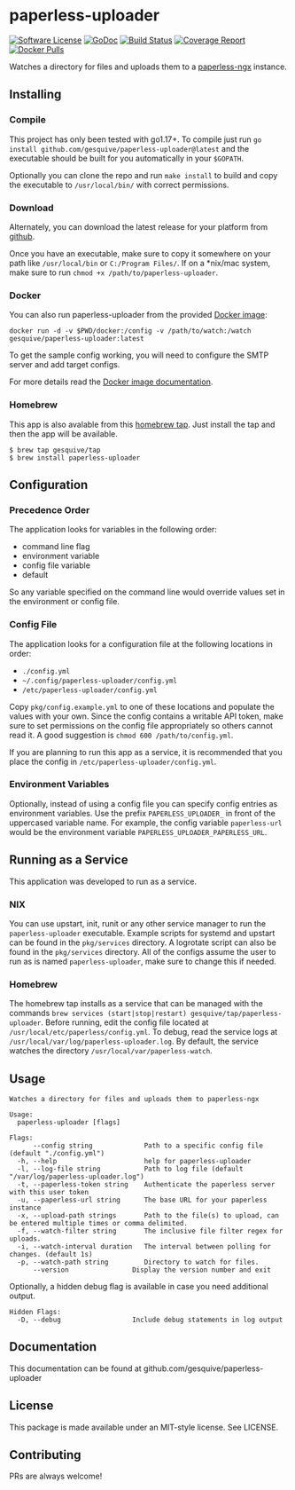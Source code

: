 # paperless-uploader
[![Software License](https://img.shields.io/badge/License-MIT-orange.svg?style=flat-square)](https://github.com/gesquive/paperless-uploader/blob/master/LICENSE)
[![GoDoc](https://img.shields.io/badge/godoc-reference-blue.svg?style=flat-square)](https://pkg.go.dev/github.com/gesquive/paperless-uploader)
[![Build Status](https://img.shields.io/circleci/build/github/gesquive/paperless-uploader?style=flat-square)](https://circleci.com/gh/gesquive/paperless-uploader)
[![Coverage Report](https://img.shields.io/codecov/c/gh/gesquive/paperless-uploader?style=flat-square)](https://codecov.io/gh/gesquive/paperless-uploader)
[![Docker Pulls](https://img.shields.io/docker/pulls/gesquive/paperless-uploader?style=flat-square)](https://hub.docker.com/r/gesquive/paperless-uploader)


Watches a directory for files and uploads them to a [paperless-ngx](https://github.com/paperless-ngx/paperless-ngx) instance.

## Installing

### Compile
This project has only been tested with go1.17+. To compile just run `go install github.com/gesquive/paperless-uploader@latest` and the executable should be built for you automatically in your `$GOPATH`.

Optionally you can clone the repo and run `make install` to build and copy the executable to `/usr/local/bin/` with correct permissions.

### Download
Alternately, you can download the latest release for your platform from [github](https://github.com/gesquive/paperless-uploader/releases).

Once you have an executable, make sure to copy it somewhere on your path like `/usr/local/bin` or `C:/Program Files/`.
If on a \*nix/mac system, make sure to run `chmod +x /path/to/paperless-uploader`.

### Docker
You can also run paperless-uploader from the provided [Docker image](https://hub.docker.com/r/gesquive/paperless-uploader):

```shell
docker run -d -v $PWD/docker:/config -v /path/to/watch:/watch gesquive/paperless-uploader:latest
```

To get the sample config working, you will need to configure the SMTP server and add target configs. 

For more details read the [Docker image documentation](https://hub.docker.com/r/gesquive/paperless-uploader).

### Homebrew
This app is also avalable from this [homebrew tap](https://github.com/gesquive/homebrew-tap). Just install the tap and then the app will be available.
```shell
$ brew tap gesquive/tap
$ brew install paperless-uploader
```

## Configuration

### Precedence Order
The application looks for variables in the following order:
 - command line flag
 - environment variable
 - config file variable
 - default

So any variable specified on the command line would override values set in the environment or config file.

### Config File
The application looks for a configuration file at the following locations in order:
 - `./config.yml`
 - `~/.config/paperless-uploader/config.yml`
 - `/etc/paperless-uploader/config.yml`

Copy `pkg/config.example.yml` to one of these locations and populate the values with your own. Since the config contains a writable API token, make sure to set permissions on the config file appropriately so others cannot read it. A good suggestion is `chmod 600 /path/to/config.yml`.

If you are planning to run this app as a service, it is recommended that you place the config in `/etc/paperless-uploader/config.yml`.

### Environment Variables
Optionally, instead of using a config file you can specify config entries as environment variables. Use the prefix `PAPERLESS_UPLOADER_` in front of the uppercased variable name. For example, the config variable `paperless-url` would be the environment variable `PAPERLESS_UPLOADER_PAPERLESS_URL`.

## Running as a Service
This application was developed to run as a service.

### NIX
You can use upstart, init, runit or any other service manager to run the `paperless-uploader` executable. Example scripts for systemd and upstart can be found in the `pkg/services` directory. A logrotate script can also be found in the `pkg/services` directory. All of the configs assume the user to run as is named `paperless-uploader`, make sure to change this if needed.

### Homebrew
The homebrew tap installs as a service that can be managed with the commands `brew services (start|stop|restart) gesquive/tap/paperless-uploader`. Before running, edit the config file located at `/usr/local/etc/paperless/config.yml`. To debug, read the service logs at `/usr/local/var/log/paperless-uploader.log`.
By default, the service watches the directory `/usr/local/var/paperless-watch`.

## Usage

```console
Watches a directory for files and uploads them to paperless-ngx

Usage:
  paperless-uploader [flags]

Flags:
      --config string             Path to a specific config file (default "./config.yml")
  -h, --help                      help for paperless-uploader
  -l, --log-file string           Path to log file (default "/var/log/paperless-uploader.log")
  -t, --paperless-token string    Authenticate the paperless server with this user token
  -u, --paperless-url string      The base URL for your paperless instance
  -x, --upload-path strings       Path to the file(s) to upload, can be entered multiple times or comma delimited.
  -f, --watch-filter string       The inclusive file filter regex for uploads.
  -i, --watch-interval duration   The interval between polling for changes. (default 1s)
  -p, --watch-path string         Directory to watch for files.
      --version                Display the version number and exit
```

Optionally, a hidden debug flag is available in case you need additional output.
```console
Hidden Flags:
  -D, --debug                  Include debug statements in log output
```

## Documentation

This documentation can be found at github.com/gesquive/paperless-uploader

## License

This package is made available under an MIT-style license. See LICENSE.

## Contributing

PRs are always welcome!
